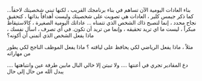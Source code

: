 بناء العادات اليومية الآن تساهم في بناء برنامجك القريب ، لكنها تبني شخصيتك لاحقاً...
كما ذكر جيمس كلير ، العادات هي تصويت على شخصيتك وليست أهدافاً بذاتها ، كتحقيق نجاح محدد ، إنما لتصبح ذاك الشخص الذي تتمناه ... عاداتك اليومية الصغيرة ، كالاستيقاظ مبكراً ، ليست ما اي تريد تحقيقه ، وإنما من تريد أن تكون. في أي تصرف ، اسأل نفسك ، ماذا يفعل الشخص الذي أتمنى أن أكونه؟ 

مثلاً ، ماذا يفعل الرياضي لكي يحافظ على لياقته ؟ ماذا يفعل الموظف الناجح لكي يطور من مهاراته




دع المقادير تجري في أعنتها .... ولا تبيتن إلا خالي البال
مابين طرفة عين وانتباهتها .... يبدل الله من حال إلى حال
